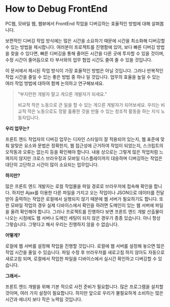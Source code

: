 How to Debug FrontEnd
=====================

PC웹, 모바일 웹, 웹뷰에서 FrontEnd 작업을 디버깅하는 효율적인 방법에 대해 살펴봅니다.

보편적인 디버깅 작업 방식에는 많은 시간을 소요하기 때문에 시간을 최소화해 디버깅할 수 있는 방법을 제시합니다. 여러분이 프로젝트를 진행함에 있어, 보다 빠른 디버깅 방법을 찾을 수 있다면, 빠른 디버깅을 통해 줄어든 시간을 다른 곳에 투자할 수 있을 것이며, 수정 시간이 줄어듬으로 타 부서와의 업무 협업 시간도 줄여 줄 수 있을 것입니다.

이 문서에서 제시된 작업 방식이 가장 효율적인 방법은 아닐 것입니다. 그러나 반복적인 작업 시간을 줄일 수 있는 좋은 방법 중 하나 일 것입니다. 업무의 효율을 높일 수 있는 여러 작업 방법에 대하여 함께 논의하고 연구해보세요.

> "부지런한 개발자 말고 게으른 개발자가 되세요."
>
> 비교적 작은 노동으로 큰 일을 할 수 있는 게으른 게발자가 되어보세요. 우리는 비교적 작은 노동으로도 정말 훌륭한 것을 만들 수 있는 창조적 활동을 하는 지식 노동자입니다.

**우리 업무는?**

프론트 엔드 작업자의 디버깅 업무는 디자인 스타일이 잘 적용되어 있는지, 웹 표준에 맞춰 알맞은 요소와 문법은 정확한지, 웹 접근성에 근거하여 작업이 되었는지, 스크립트의 오작동과 오류는 없는지 등을 확인해야 합니다. 내용 상으로는 그렇게 많은 작업처럼 느껴지지 않지만 크로스 브라우징과 모바일 디스플레이까지 대응하며 디버깅하는 작업은 대단히 고단하고 시간이 많이 소요되는 업무입니다.

**하지만?**

많은 프론트 엔드 개발자는 로컬 작업물을 파일 경로로 브라우저에 접속해 확인을 합니다. 하지만 Ajax를 이용한 다른 파일을 가지고 오는 작업이나 JSON으로 데이터를 전달받아 출력하는 작업은 로컬에서 실행되지 않기 때문에 웹 서버가 필요하기도 합니다. 또한 모바일 작업의 경우 실제 디바이스에서 확인을 하려면 도메인이 있는 웹 서버에 파일을 올려 확인해야 합니다. 그러나 프로젝트를 진행하다 보면 프론트 엔드 개발 산출물이 나오는 시점에도 웹 서버나 도메인 세팅이 되지 않은 경우가 종종 있습니다. 아니 항상 그렇습니다. 그렇다고 해서 우리는 진행하지 않을 수 없습니다.

**어떻게?**

로컬에 웹 서버를 설정해 작업을 진행할 것입니다. 로컬에 웹 서버를 설정해 놓으면 많은 작업 시간을 줄일 수 있습니다. 파일 수정 후 브라우저를 새로고침 하지 않아도 자동으로 새로고침 되며, 로컬에서 작업한 파일을 디바이스에서 실시간 확인하고 디버깅할 수 있습니다.

**그래서~**

프론트 엔드 개발을 위해 기본 적으로 사전 준비가 필요합니다. 많은 프로그램을 설치할 것이며, 여러 가지 설정이 필요합니다. 하지만 앞으로 우리가 불필요하게 소비하는 많은 시간과 에너지 보다 작은 노력일 것입니다.
